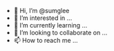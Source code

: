 - 👋 Hi, I’m @sumglee
- 👀 I’m interested in ...
- 🌱 I’m currently learning ...
- 💞️ I’m looking to collaborate on ...
- 📫 How to reach me ...

<!---
sumglee/sumglee is a ✨ special ✨ repository because its `README.md` (this file) appears on your GitHub profile.
You can click the Preview link to take a look at your changes.
--->
